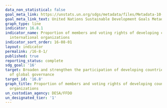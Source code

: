 ```yaml
---
data_non_statistical: false
goal_meta_link: https://unstats.un.org/sdgs/metadata/files/Metadata-10-06-01.pdf
goal_meta_link_text: United Nations Sustainable Development Goals Metadata (pdf 1361kB)
graph_type: line
indicator: 16.8.1
indicator_name: Proportion of members and voting rights of developing countries in
  international organizations
indicator_sort_order: 16-08-01
layout: indicator
permalink: /16-8-1/
published: true
reporting_status: complete
sdg_goal: '16'
target: Broaden and strengthen the participation of developing countries in the institutions
  of global governance
target_id: '16.8'
graph_title: Proportion of members and voting rights of developing countries in international
  organizations
un_custodian_agency: DESA/FFDO
un_designated_tier: '1'
---
```

